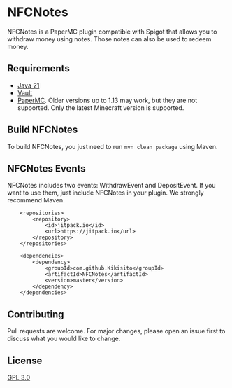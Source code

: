 # NFCNotes

NFCNotes is a PaperMC plugin compatible with Spigot that allows you to withdraw money using notes. Those notes can also be used to redeem money.

## Requirements

- [Java 21](https://www.azul.com/downloads/)
- [Vault](https://github.com/MilkBowl/Vault)
- [PaperMC](https://papermc.io/). Older versions up to 1.13 may work, but they are not supported. Only the latest Minecraft version is supported.

## Build NFCNotes

To build NFCNotes, you just need to run `mvn clean package` using Maven.

## NFCNotes Events

NFCNotes includes two events: WithdrawEvent and DepositEvent. If you want to use them, just include NFCNotes in your plugin. We strongly recommend Maven.

```
    <repositories>
        <repository>
            <id>jitpack.io</id>
            <url>https://jitpack.io</url>
        </repository>
    </repositories>

    <dependencies>
        <dependency>
            <groupId>com.github.Kikisito</groupId>
            <artifactId>NFCNotes</artifactId>
            <version>master</version>
        </dependency>
    </dependencies>
```

## Contributing
Pull requests are welcome. For major changes, please open an issue first to discuss what you would like to change.

## License
[GPL 3.0](https://choosealicense.com/licenses/gpl-3.0/)
